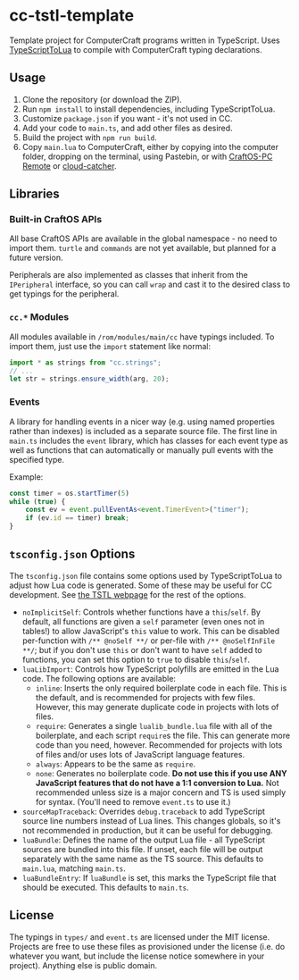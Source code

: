 # cc-tstl-template
Template project for ComputerCraft programs written in TypeScript. Uses [TypeScriptToLua](https://typescripttolua.github.io) to compile with ComputerCraft typing declarations.

## Usage
1. Clone the repository (or download the ZIP).
2. Run `npm install` to install dependencies, including TypeScriptToLua.
3. Customize `package.json` if you want - it's not used in CC.
4. Add your code to `main.ts`, and add other files as desired.
5. Build the project with `npm run build`.
6. Copy `main.lua` to ComputerCraft, either by copying into the computer folder, dropping on the terminal, using Pastebin, or with [CraftOS-PC Remote](https://remote.craftos-pc.cc) or [cloud-catcher](https://cloud-catcher.squiddev.cc).

## Libraries

### Built-in CraftOS APIs
All base CraftOS APIs are available in the global namespace - no need to import them. `turtle` and `commands` are not yet available, but planned for a future version.

Peripherals are also implemented as classes that inherit from the `IPeripheral` interface, so you can call `wrap` and cast it to the desired class to get typings for the peripheral.

### `cc.*` Modules
All modules available in `/rom/modules/main/cc` have typings included. To import them, just use the `import` statement like normal:
```ts
import * as strings from "cc.strings";
// ...
let str = strings.ensure_width(arg, 20);
```

### Events
A library for handling events in a nicer way (e.g. using named properties rather than indexes) is included as a separate source file. The first line in `main.ts` includes the `event` library, which has classes for each event type as well as functions that can automatically or manually pull events with the specified type.

Example:
```ts
const timer = os.startTimer(5)
while (true) {
    const ev = event.pullEventAs<event.TimerEvent>("timer");
    if (ev.id == timer) break;
}
```

## `tsconfig.json` Options
The `tsconfig.json` file contains some options used by TypeScriptToLua to adjust how Lua code is generated. Some of these may be useful for CC development. See [the TSTL webpage](https://typescripttolua.github.io/docs/configuration) for the rest of the options.

* `noImplicitSelf`: Controls whether functions have a `this`/`self`. By default, all functions are given a `self` parameter (even ones not in tables!) to allow JavaScript's `this` value to work. This can be disabled per-function with `/** @noSelf **/` or per-file with `/** @noSelfInFile **/`; but if you don't use `this` or don't want to have `self` added to functions, you can set this option to `true` to disable `this`/`self`.
* `luaLibImport`: Controls how TypeScript polyfills are emitted in the Lua code. The following options are available:
  * `inline`: Inserts the only required boilerplate code in each file. This is the default, and is recommended for projects with few files. However, this may generate duplicate code in projects with lots of files.
  * `require`: Generates a single `lualib_bundle.lua` file with all of the boilerplate, and each script `require`s the file. This can generate more code than you need, however. Recommended for projects with lots of files and/or uses lots of JavaScript language features.
  * `always`: Appears to be the same as `require`.
  * `none`: Generates no boilerplate code. **Do not use this if you use ANY JavaScript features that do not have a 1:1 conversion to Lua.** Not recommended unless size is a major concern and TS is used simply for syntax. (You'll need to remove `event.ts` to use it.)
* `sourceMapTraceback`: Overrides `debug.traceback` to add TypeScript source line numbers instead of Lua lines. This changes globals, so it's not recommended in production, but it can be useful for debugging.
* `luaBundle`: Defines the name of the output Lua file - all TypeScript sources are bundled into this file. If unset, each file will be output separately with the same name as the TS source. This defaults to `main.lua`, matching `main.ts`.
* `luaBundleEntry`: If `luaBundle` is set, this marks the TypeScript file that should be executed. This defaults to `main.ts`.

## License
The typings in `types/` and `event.ts` are licensed under the MIT license. Projects are free to use these files as provisioned under the license (i.e. do whatever you want, but include the license notice somewhere in your project). Anything else is public domain.